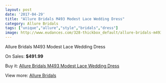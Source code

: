```yaml
---
layout: post
date: '2017-04-29'
title: "Allure Bridals M493 Modest Lace Wedding Dress"
category: Allure Bridals
tags: ["unique","allure","style","bridals","dress"]
image: http://www.eudances.com/328-thickbox_default/allure-bridals-m493-modest-lace-wedding-dress.jpg
---
```

Allure Bridals M493 Modest Lace Wedding Dress

On Sales: **$491.99**
<a href="https://www.eudances.com/en/allure-bridals/101-allure-bridals-m493-modest-lace-wedding-dress.html"><amp-img layout="responsive" width="600" height="600" src="//www.eudances.com/328-thickbox_default/allure-bridals-m493-modest-lace-wedding-dress.jpg" alt="Allure Bridals M493 Modest Lace Wedding Dress 0" /></a>
<a href="https://www.eudances.com/en/allure-bridals/101-allure-bridals-m493-modest-lace-wedding-dress.html"><amp-img layout="responsive" width="600" height="600" src="//www.eudances.com/330-thickbox_default/allure-bridals-m493-modest-lace-wedding-dress.jpg" alt="Allure Bridals M493 Modest Lace Wedding Dress 1" /></a>
<a href="https://www.eudances.com/en/allure-bridals/101-allure-bridals-m493-modest-lace-wedding-dress.html"><amp-img layout="responsive" width="600" height="600" src="//www.eudances.com/329-thickbox_default/allure-bridals-m493-modest-lace-wedding-dress.jpg" alt="Allure Bridals M493 Modest Lace Wedding Dress 2" /></a>

Buy it: [Allure Bridals M493 Modest Lace Wedding Dress](https://www.eudances.com/en/allure-bridals/101-allure-bridals-m493-modest-lace-wedding-dress.html "Allure Bridals M493 Modest Lace Wedding Dress")

View more: [Allure Bridals](https://www.eudances.com/en/2-allure-bridals "Allure Bridals")